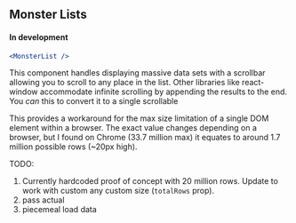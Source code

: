 ## Monster Lists

#### In development

```jsx harmony
<MonsterList />
```

This component handles displaying massive data sets with a scrollbar allowing you to scroll to any place in the list. Other libraries 
like react-window accommodate infinite scrolling by appending the results to the end. You *can* this to convert it 
to a single scrollable

This provides a workaround for the max size limitation of a single DOM element within a browser. The exact value changes
depending on a browser, but I found on Chrome (33.7 million max) it equates to around 1.7 million possible rows (~20px
high). 


TODO:
1. Currently hardcoded proof of concept with 20 million rows. Update to work with custom any custom size (`totalRows` prop).
2. pass actual 
3. piecemeal load data
